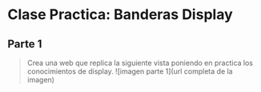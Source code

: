 # Clase Practica: Banderas Display
## Parte 1
> Crea una web que replica la siguiente vista poniendo en practica los conocimientos de display.
![imagen parte 1](url completa de la imagen)
